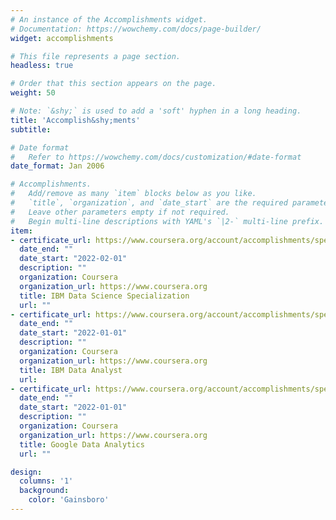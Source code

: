 ```yaml
---
# An instance of the Accomplishments widget.
# Documentation: https://wowchemy.com/docs/page-builder/
widget: accomplishments

# This file represents a page section.
headless: true

# Order that this section appears on the page.
weight: 50

# Note: `&shy;` is used to add a 'soft' hyphen in a long heading.
title: 'Accomplish&shy;ments'
subtitle:

# Date format
#   Refer to https://wowchemy.com/docs/customization/#date-format
date_format: Jan 2006

# Accomplishments.
#   Add/remove as many `item` blocks below as you like.
#   `title`, `organization`, and `date_start` are the required parameters.
#   Leave other parameters empty if not required.
#   Begin multi-line descriptions with YAML's `|2-` multi-line prefix.
item:
- certificate_url: https://www.coursera.org/account/accomplishments/specialization/certificate/4R9VZF8LT4RR
  date_end: ""
  date_start: "2022-02-01"
  description: ""
  organization: Coursera
  organization_url: https://www.coursera.org
  title: IBM Data Science Specialization
  url: ""
- certificate_url: https://www.coursera.org/account/accomplishments/specialization/certificate/XX4P9E84KA8H
  date_end: ""
  date_start: "2022-01-01"
  description: ""
  organization: Coursera
  organization_url: https://www.coursera.org
  title: IBM Data Analyst
  url: 
- certificate_url: https://www.coursera.org/account/accomplishments/specialization/certificate/E437YNB7K49Y
  date_end: ""
  date_start: "2022-01-01"
  description: ""
  organization: Coursera
  organization_url: https://www.coursera.org
  title: Google Data Analytics
  url: ""

design:
  columns: '1' 
  background:
    color: 'Gainsboro'
---
```

